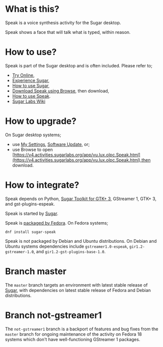 What is this?
=============

Speak is a voice synthesis activity for the Sugar desktop.

Speak shows a face that will talk what is typed, within reason.

How to use?
===========

Speak is part of the Sugar desktop and is often included.  Please refer to;

* [Try Online](https://try.sugarizer.org/),
* [Experience Sugar](https://www.sugarlabs.org/#try),
* [How to use Sugar](https://help.sugarlabs.org/),
* [Download Speak using Browse](https://v4.activities.sugarlabs.org/app/vu.lux.olpc.Speak.html), then download,
* [How to use Speak](https://help.sugarlabs.org/en/speak.html).
* [Sugar Labs Wiki](https://wiki.sugarlabs.org/go/Welcome_to_the_Sugar_Labs_wiki)

How to upgrade?
===============
    
On Sugar desktop systems;
* use [My Settings](https://help.sugarlabs.org/en/my_settings.html), [Software Update](https://help.sugarlabs.org/en/my_settings.html#software-update), or;
* use Browse to open [https://v4.activities.sugarlabs.org/app/vu.lux.olpc.Speak.html](https://v4.activities.sugarlabs.org/app/vu.lux.olpc.Speak.html),then download.

How to integrate?
=================

Speak depends on Python, [Sugar Toolkit for GTK+ 3](https://github.com/sugarlabs/sugar-toolkit-gtk3), GStreamer 1, GTK+ 3, and gst-plugins-espeak.

Speak is started by [Sugar](https://github.com/sugarlabs/sugar).

Speak is [packaged by Fedora](https://src.fedoraproject.org/rpms/sugar-speak).  On Fedora systems;

```
dnf install sugar-speak
```

Speak is not packaged by Debian and Ubuntu distributions.  On Debian
and Ubuntu systems dependencies include `gstreamer1.0-espeak`,
`gir1.2-gstreamer-1.0`, and `gir1.2-gst-plugins-base-1.0`.

Branch master
=============

The `master` branch targets an environment with latest stable release
of [Sugar](https://github.com/sugarlabs/sugar), with dependencies on
latest stable release of Fedora and Debian distributions.

Branch not-gstreamer1
=====================

The `not-gstreamer1` branch is a backport of features and bug fixes
from the `master` branch for ongoing maintenance of the activity on
Fedora 18 systems which don't have well-functioning GStreamer 1
packages.

